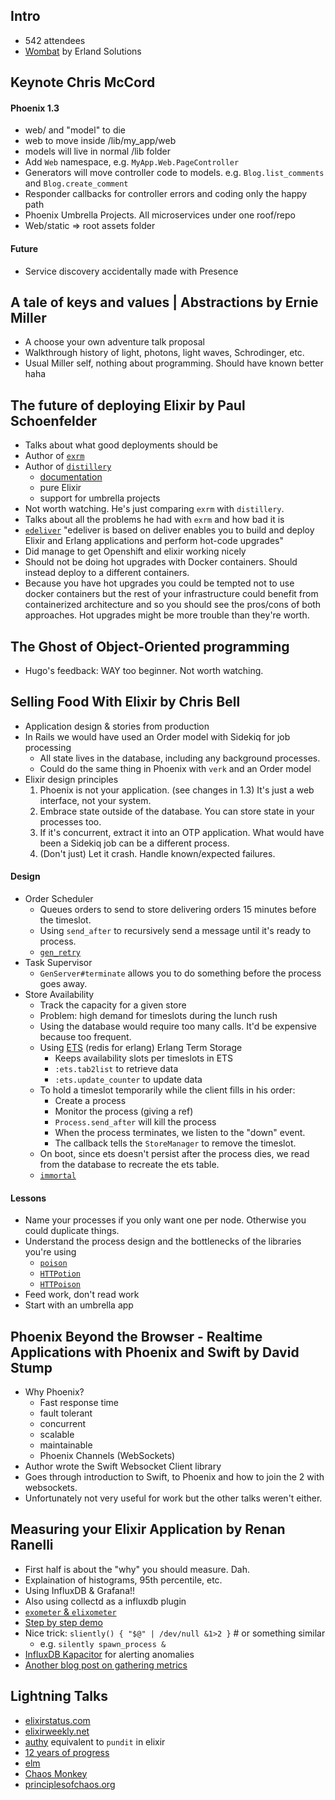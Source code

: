 ## Intro

- 542 attendees
- [Wombat](https://www.erlang-solutions.com/products/wombat-oam.html) by Erland Solutions

## Keynote Chris McCord

#### Phoenix 1.3

- web/ and "model" to die
- web to move inside /lib/my_app/web
- models will live in normal /lib folder
- Add `Web` namespace, e.g. `MyApp.Web.PageController`
- Generators will move controller code to models. e.g. `Blog.list_comments` and `Blog.create_comment`
- Responder callbacks for controller errors and coding only the happy path
- Phoenix Umbrella Projects. All microservices under one roof/repo
- Web/static => root assets folder

#### Future

- Service discovery accidentally made with Presence

## A tale of keys and values | Abstractions by Ernie Miller

- A choose your own adventure talk proposal
- Walkthrough history of light, photons, light waves, Schrodinger, etc.
- Usual Miller self, nothing about programming. Should have known better haha

## The future of deploying Elixir by Paul Schoenfelder

- Talks about what good deployments should be
- Author of [`exrm`](https://github.com/bitwalker/exrm)
- Author of [`distillery`](https://github.com/bitwalker/distillery)
  - [documentation](https://hexdocs.pm/distillery/getting-started.html)
  - pure Elixir
  - support for umbrella projects
- Not worth watching. He's just comparing `exrm` with `distillery`.
- Talks about all the problems he had with `exrm` and how bad it is
- [`edeliver`](https://github.com/boldpoker/edeliver) "edeliver is based on deliver enables you to build and deploy Elixir and Erlang applications and perform hot-code upgrades"
- Did manage to get Openshift and elixir working nicely
- Should not be doing hot upgrades with Docker containers. Should instead deploy to a different containers.
- Because you have hot upgrades you could be tempted not to use docker containers but the rest of your infrastructure could benefit from containerized architecture and so you should see the pros/cons of both approaches. Hot upgrades might be more trouble than they're worth.

## The Ghost of Object-Oriented programming

- Hugo's feedback: WAY too beginner. Not worth watching.

## Selling Food With Elixir by Chris Bell

- Application design & stories from production
- In Rails we would have used an Order model with Sidekiq for job processing
  - All state lives in the database, including any background processes.
  - Could do the same thing in Phoenix with `verk` and an Order model
- Elixir design principles
  1. Phoenix is not your application. (see changes in 1.3) It's just a web interface, not your system.
  2. Embrace state outside of the database. You can store state in your processes too.
  3. If it's concurrent, extract it into an OTP application. What would have been a Sidekiq job can be a different process.
  4. (Don't just) Let it crash. Handle known/expected failures.

#### Design
- Order Scheduler
  - Queues orders to send to store delivering orders 15 minutes before the timeslot.
  - Using `send_after` to recursively send a message until it's ready to process.
  - [`gen_retry`](https://github.com/appcues/gen_retry)
- Task Supervisor
  - `GenServer#terminate` allows you to do something before the process goes away.
- Store Availability
  - Track the capacity for a given store
  - Problem: high demand for timeslots during the lunch rush
  - Using the database would require too many calls. It'd be expensive because too frequent.
  - Using [ETS](http://erlang.org/doc/man/ets.html) (redis for erlang) Erlang Term Storage
    - Keeps availability slots per timeslots in ETS
    - `:ets.tab2list` to retrieve data
    - `:ets.update_counter` to update data
  - To hold a timeslot temporarily while the client fills in his order:
    - Create a process
    - Monitor the process (giving a ref)
    - `Process.send_after` will kill the process
    - When the process terminates, we listen to the "down" event.
    - The callback tells the `StoreManager` to remove the timeslot.
  - On boot, since ets doesn't persist after the process dies, we read from the database to recreate the ets table.
  - [`immortal`](https://github.com/danielberkompas/immortal)

#### Lessons
- Name your processes if you only want one per node. Otherwise you could duplicate things.
- Understand the process design and the bottlenecks of the libraries you're using
  - [`poison`](https://github.com/devinus/poison)
  - [`HTTPotion`](https://github.com/myfreeweb/httpotion)
  - [`HTTPoison`](https://github.com/edgurgel/httpoison)
- Feed work, don't read work
- Start with an umbrella app

## Phoenix Beyond the Browser - Realtime Applications with Phoenix and Swift by David Stump

- Why Phoenix?
  - Fast response time
  - fault tolerant
  - concurrent
  - scalable
  - maintainable
  - Phoenix Channels (WebSockets)
- Author wrote the Swift Websocket Client library
- Goes through introduction to Swift, to Phoenix and how to join the 2 with websockets.
- Unfortunately not very useful for work but the other talks weren't either.

## Measuring your Elixir Application by Renan Ranelli

- First half is about the "why" you should measure. Dah.
- Explaination of histograms, 95th percentile, etc.
- Using InfluxDB & Grafana!!
- Also using collectd as a influxdb plugin
- [`exometer` & `elixometer`](https://github.com/pinterest/elixometer)
- [Step by step demo](http://milhouseonsoftware.com/2016/05/08/measuring-your-elixir-application/)
- Nice trick: `sliently() { "$@" | /dev/null &1>2 }` # or something similar
  - e.g. `silently spawn_process &`
- [InfluxDB Kapacitor](https://influxdata.com/time-series-platform/kapacitor/) for alerting anomalies
- [Another blog post on gathering metrics](http://tech.footballaddicts.com/blog/gathering-metrics-in-elixir-applications)

## Lightning Talks

- [elixirstatus.com](http://elixirstatus.com/)
- [elixirweekly.net](https://elixirweekly.net/)
- [authy](https://github.com/schrockwell/authy) equivalent to `pundit` in elixir
- [12 years of progress](https://twitter.com/sstephenson/status/730039913052176384)
- [elm](http://elm-lang.org/)
- [Chaos Monkey](https://github.com/Netflix/SimianArmy/wiki/Chaos-Monkey)
- [principlesofchaos.org](http://principlesofchaos.org/)